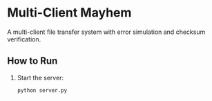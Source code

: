 # Multi-Client Mayhem

A multi-client file transfer system with error simulation and checksum verification.

## How to Run

1. Start the server:
   ```bash
   python server.py
